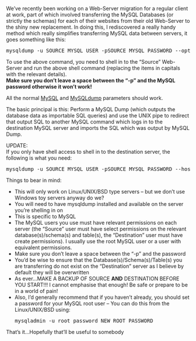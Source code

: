 <p>We&#8217;ve recently been working on a Web-Server migration for a regular client at work, part of which involved transferring the MySQL Databases (or strictly the schemas) for each of their websites from their old Web-Server to the shiny new replacement. In doing this, I rediscovered a really handy method which really simplifies transferring MySQL data between servers, it goes something like this:</p>
<pre>mysqldump -u SOURCE_MYSQL_USER -pSOURCE_MYSQL_PASSWORD --opt SOURCE_DATABASE_NAME | mysql --host=DESTINATION_SERVER_IP -u DESTINATION_MYSQL_USER -pDESTINATION_MYSQL_PASSWORD -C DESTINATION_DATABASE_NAME
</pre>
<p>To use the above command, you need to shell in to the &#8220;Source&#8221; Web-Server and run the above shell command (replacing the items in capitals with the relevant details). <strong><br/>
Make sure you don&#8217;t leave a space between the &#8220;-p&#8221; and the MySQL password otherwise it won&#8217;t work!</strong></p>
<p>All the normal <a href="http://linux.die.net/man/1/mysql" target="_blank">MySQL</a> and <a href="http://dev.mysql.com/doc/refman/5.1/en/mysqldump.html" target="_blank">MySQLdump</a> parameters should work.</p>
<p>The basic principal is this: Perform a MySQL Dump (which outputs the database data as importable SQL queries) and use the UNIX pipe to redirect that output SQL to another MySQL command which logs in to the destination MySQL server and imports the SQL which was output by MySQL Dump.</p>
<p>UPDATE:<br/>
If you only have shell access to shell in to the destination server, the following is what you need:</p>
<pre>mysqldump -u SOURCE_MYSQL_USER -pSOURCE_MYSQL_PASSWORD --host=SOURCE_SERVER_IP --opt SOURCE_DATABASE_NAME | mysql -u DESTINATION_MYSQL_USER -pDESTINATION_MYSQL_PASSWORD -C DESTINATION_DATABASE_NAME</pre>
<p>Things to bear in mind:</p>
<ul>
<li>This will only work on Linux/UNIX/BSD type servers &#8211; but we don&#8217;t use Windows toy servers anyway do we?</li>
<li>You will need to have mysqldump installed and available on the server you&#8217;re shelling in on</li>
<li>This is specific to MySQL</li>
<li>The MySQL users you use must have relevant permissions on each server (the &#8220;Source&#8221; user must have select permissions on the relevant database(s)/schema(s) and table(s), the &#8220;Destination&#8221; user must have create permissions). I usually use the root MySQL user or a user with equivalent permissions.</li>
<li>Make sure you don&#8217;t leave a space between the &#8220;-p&#8221; and the password</li>
<li>You&#8217;d be wise to ensure that the Database(s)/Schema(s)/Table(s) you are transferring do not exist on the &#8220;Destination&#8221; server as I believe by default they will be overwritten</li>
<li>As ever&#8230;MAKE A BACKUP OF SOURCE <strong>AND</strong> DESTINATION BEFORE YOU START!!! I cannot emphasise that enough! Be safe or prepare to be in a world of pain!</li>
<li>Also, I&#8217;d generally recommend that if you haven&#8217;t already, you should set a password for your MySQL root user &#8211; You can do this from the Linux/UNIX/BSD using:
<pre>mysqladmin -u root password NEW_ROOT_PASSWORD</pre>
</li>
</ul>
<p>That&#8217;s it&#8230;Hopefully that&#8217;ll be useful to somebody</p>